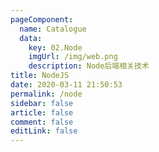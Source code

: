 ```yaml
---
pageComponent: 
  name: Catalogue
  data: 
    key: 02.Node
    imgUrl: /img/web.png
    description: Node后端相关技术
title: NodeJS
date: 2020-03-11 21:50:53
permalink: /node
sidebar: false
article: false
comment: false
editLink: false
---
```

